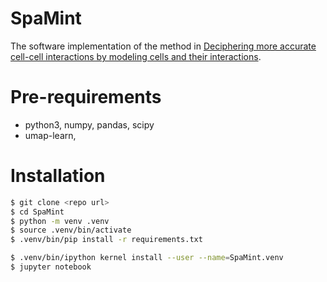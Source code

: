 # SpaMint
The software implementation of the method in 
[Deciphering more accurate cell-cell interactions by modeling cells and their interactions]().

# Pre-requirements
* python3, numpy, pandas, scipy
* umap-learn, 

# Installation

```sh
$ git clone <repo url>
$ cd SpaMint
$ python -m venv .venv
$ source .venv/bin/activate
$ .venv/bin/pip install -r requirements.txt

$ .venv/bin/ipython kernel install --user --name=SpaMint.venv
$ jupyter notebook
```

